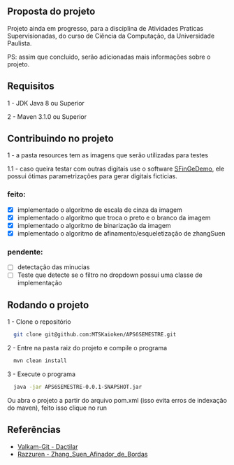 ## Proposta do projeto
 Projeto ainda em progresso, para a disciplina de Atividades Praticas Supervisionadas, do curso de Ciência da Computação, da Universidade Paulista.

PS: assim que concluido, serão adicionadas mais informações sobre o projeto.

## Requisitos
1 - JDK Java 8 ou Superior

2 - Maven 3.1.0 ou Superior

## Contribuindo no projeto

1 - a pasta resources tem as imagens que serão utilizadas para testes

1.1 - caso queira testar com outras digitais use o software [SFinGeDemo](https://biolab.csr.unibo.it/ResearchPages/sfinge_demo_download.html), ele possui ótimas parametrizações para gerar digitais ficticias. 

### feito:
- [x] implementado o algoritmo de escala de cinza da imagem
- [x] implementado o algoritmo que troca o preto e o branco da imagem
- [x] implementado o algoritmo de binarização da imagem
- [x] implementado o algoritmo de afinamento/esqueletização de zhangSuen
### pendente:
- [ ] detectação das minucias 
- [ ] Teste que detecte se o filtro no dropdown possui uma classe de implementação

## Rodando o projeto

1 - Clone o repositório
```bash
  git clone git@github.com:MTSKaioken/APS6SEMESTRE.git
```

2 - Entre na pasta raiz do projeto e compile o programa
```bash
  mvn clean install
```

3 - Execute o programa
```bash
  java -jar APS6SEMESTRE-0.0.1-SNAPSHOT.jar
```

Ou abra o projeto a partir do arquivo pom.xml (isso evita erros de indexação do maven), feito isso clique no run

## Referências
* [Valkam-Git - Dactilar](https://github.com/Valkam-Git/Dactilar/tree/c5766fd14668a9b2d94416a827681eb5ea5dfd05)
* [Razzuren - Zhang_Suen_Afinador_de_Bordas](https://github.com/Razzuren/Zhang_Suen_Afinador_de_Bordas)
